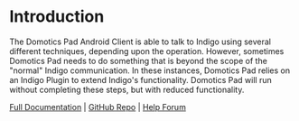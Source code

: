 # Introduction
The Domotics Pad Android Client is able to talk to Indigo using several different techniques, depending upon the operation. However, sometimes Domotics Pad needs to do something that is beyond the scope of the "normal" Indigo communication. In these instances, Domotics Pad relies on an Indigo Plugin to extend Indigo's functionality. Domotics Pad will run without completing these steps, but with reduced functionality.

[Full Documentation](https://github.com/RogueProeliator/DomoPad-Plugin/wiki) | [GitHub Repo](https://github.com/RogueProeliator/DomoPad-Plugin) | [Help Forum](https://forums.indigodomo.com/viewforum.php?f=73&sid=b6fc9a839f028ecda2f10b2b0ef62406)